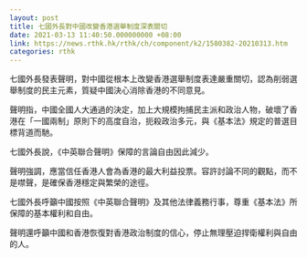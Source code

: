 ```yaml
---
layout: post
title: 七國外長對中國改變香港選舉制度深表關切
date: 2021-03-13 11:40:50.000000000 +08:00
link: https://news.rthk.hk/rthk/ch/component/k2/1580382-20210313.htm
categories: rthk
---
```


七國外長發表聲明，對中國從根本上改變香港選舉制度表達嚴重關切，認為削弱選舉制度的民主元素，質疑中國決心消除香港的不同意見。

聲明指，中國全國人大通過的決定，加上大規模拘捕民主派和政治人物，破壞了香港在「一國兩制」原則下的高度自治，扼殺政治多元，與《基本法》規定的普選目標背道而馳。

七國外長說，《中英聯合聲明》保障的言論自由因此減少。

聲明強調，應當信任香港人會為香港的最大利益投票。容許討論不同的觀點，而不是噤聲，是確保香港穩定與繁榮的途徑。

七國外長呼籲中國按照《中英聯合聲明》及其他法律義務行事，尊重《基本法》所保障的基本權利和自由。

聲明還呼籲中國和香港恢復對香港政治制度的信心，停止無理壓迫捍衛權利與自由的人。
